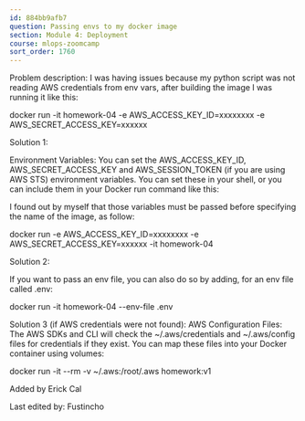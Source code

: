 ```yaml
---
id: 884bb9afb7
question: Passing envs to my docker image
section: Module 4: Deployment
course: mlops-zoomcamp
sort_order: 1760
---
```


Problem description: I was having issues because my python script was not reading AWS credentials from env vars, after building the image I was running it like this:

docker run -it homework-04 -e AWS_ACCESS_KEY_ID=xxxxxxxx -e AWS_SECRET_ACCESS_KEY=xxxxxx

Solution 1:

Environment Variables: 
You can set the AWS_ACCESS_KEY_ID, AWS_SECRET_ACCESS_KEY and AWS_SESSION_TOKEN (if you are using AWS STS) environment variables. You can set these in your shell, or you can include them in your Docker run command like this:

I found out by myself that those variables must be passed before specifying the name of the image, as follow:

docker run -e AWS_ACCESS_KEY_ID=xxxxxxxx -e AWS_SECRET_ACCESS_KEY=xxxxxx -it homework-04

Solution 2:

If you want to pass an env file, you can also do so by adding, for an env file called .env:

docker run -it homework-04 --env-file .env

Solution 3 (if AWS credentials were not found):
AWS Configuration Files: 
The AWS SDKs and CLI will check the ~/.aws/credentials and ~/.aws/config files for credentials if they exist. You can map these files into your Docker container using volumes:

docker run -it --rm -v ~/.aws:/root/.aws homework:v1

Added by Erick Cal

Last edited by: Fustincho

